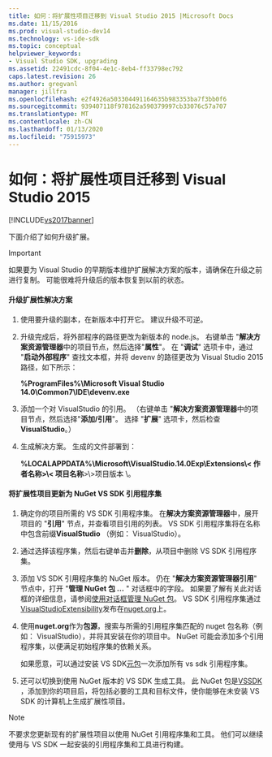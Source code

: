 ```yaml
---
title: 如何：将扩展性项目迁移到 Visual Studio 2015 |Microsoft Docs
ms.date: 11/15/2016
ms.prod: visual-studio-dev14
ms.technology: vs-ide-sdk
ms.topic: conceptual
helpviewer_keywords:
- Visual Studio SDK, upgrading
ms.assetid: 22491cdc-8f04-4e1c-8eb4-ff33798ec792
caps.latest.revision: 26
ms.author: gregvanl
manager: jillfra
ms.openlocfilehash: e2f4926a503304491164635b983353ba7f3bb0f6
ms.sourcegitcommit: 939407118f978162a590379997cb33076c57a707
ms.translationtype: MT
ms.contentlocale: zh-CN
ms.lasthandoff: 01/13/2020
ms.locfileid: "75915973"
---
```

# <a name="how-to-migrate-extensibility-projects-to-visual-studio-2015"></a>如何：将扩展性项目迁移到 Visual Studio 2015
[!INCLUDE[vs2017banner](../includes/vs2017banner.md)]

下面介绍了如何升级扩展。  
  
> [!IMPORTANT]
> 如果要为 Visual Studio 的早期版本维护扩展解决方案的版本，请确保在升级之前进行复制。 可能很难将升级后的版本恢复到以前的状态。  
  
#### <a name="to-upgrade-an-extensibility-solution"></a>升级扩展性解决方案  
  
1. 使用要升级的副本，在新版本中打开它。 建议升级不可逆。  
  
2. 升级完成后，将外部程序的路径更改为新版本的 node.js。 右键单击 "**解决方案资源管理器**中的项目节点，然后选择"**属性**"。 在 "**调试**" 选项卡中，通过 "**启动外部程序**" 查找文本框，并将 devenv 的路径更改为 Visual Studio 2015 路径，如下所示：  
  
     **%ProgramFiles%\Microsoft Visual Studio 14.0\Common7\IDE\devenv.exe**  
  
3. 添加一个对 VisualStudio 的引用。 （右键单击 "**解决方案资源管理器**中的项目节点，然后选择"**添加/引用**"。 选择 "**扩展**" 选项卡，然后检查**VisualStudio**。）  
  
4. 生成解决方案。 生成的文件部署到：  
  
     **%LOCALAPPDATA%\Microsoft\VisualStudio.14.0Exp\Extensions\\< 作者名称\>\\< 项目名称**\>\\\>项目版本 \\。  
  
#### <a name="to-update-an-extensibility-project-to-nuget-vs-sdk-reference-assemblies"></a>将扩展性项目更新为 NuGet VS SDK 引用程序集  
  
1. 确定你的项目所需的 VS SDK 引用程序集。  在**解决方案资源管理器**中，展开项目的 "**引用**" 节点，并查看项目引用的列表。  VS SDK 引用程序集将在名称中包含前缀**VisualStudio** （例如： VisualStudio）。  
  
2. 通过选择该程序集，然后右键单击并**删除**，从项目中删除 VS SDK 引用程序集。  
  
3. 添加 VS SDK 引用程序集的 NuGet 版本。  仍在 "**解决方案资源管理器引用**" 节点中，打开 "**管理 NuGet 包 ...** " 对话框中的字段。  如果要了解有关此对话框的详细信息，请参阅[使用对话框管理 NuGet 包](/nuget/consume-packages/install-use-packages-visual-studio)。 VS SDK 引用程序集通过[VisualStudioExtensibility](https://www.nuget.org/profiles/VisualStudioExtensibility)发布在[nuget.org](https://www.nuget.org/)上。  
  
4. 使用**nuget.org**作为**包源**，搜索与所需的引用程序集匹配的 nuget 包名称（例如： VisualStudio），并将其安装在你的项目中。  NuGet 可能会添加多个引用程序集，以便满足初始程序集的依赖关系。  
  
     如果愿意，可以通过安装 VS SDK[元包](https://www.nuget.org/packages/VSSDK_Reference_Assemblies)一次添加所有 vs sdk 引用程序集。  
  
5. 还可以切换到使用 NuGet 版本的 VS SDK 生成工具。 此 NuGet 包是[VSSDK](https://www.nuget.org/packages/Microsoft.VSSDK.BuildTools) ，添加到你的项目后，将包括必要的工具和目标文件，使你能够在未安装 VS SDK 的计算机上生成扩展性项目。  
  
> [!NOTE]
> 不要求您更新现有的扩展性项目以使用 NuGet 引用程序集和工具。  他们可以继续使用与 VS SDK 一起安装的引用程序集和工具进行构建。

